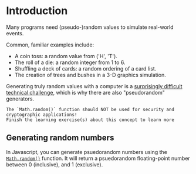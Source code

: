 # Introduction

Many programs need (pseudo-)random values to simulate real-world events.

Common, familiar examples include:

- A coin toss: a random value from ('H', 'T').
- The roll of a die: a random integer from 1 to 6.
- Shuffling a deck of cards: a random ordering of a card list.
- The creation of trees and bushes in a 3-D graphics simulation.

Generating truly random values with a computer is a [surprisingly difficult technical challenge][why-randomness-is-hard], which is why there are also "pseudorandom" generators.

<!-- prettier-ignore -->
~~~exercism/caution
The `Math.random()` function should NOT be used for security and cryptographic applications!
Finish the learning exercise(s) about this concept to learn more
~~~

## Generating random numbers

In Javascript, you can generate psuedorandom numbers using the [`Math.random()`][Math.random] function.
It will return a psuedorandom floating-point number between 0 (inclusive), and 1 (exclusive).

[why-randomness-is-hard]: https://www.malwarebytes.com/blog/news/2013/09/in-computers-are-random-numbers-really-random
[Math.random]: https://developer.mozilla.org/en-US/docs/Web/JavaScript/Reference/Global_Objects/Math/random
